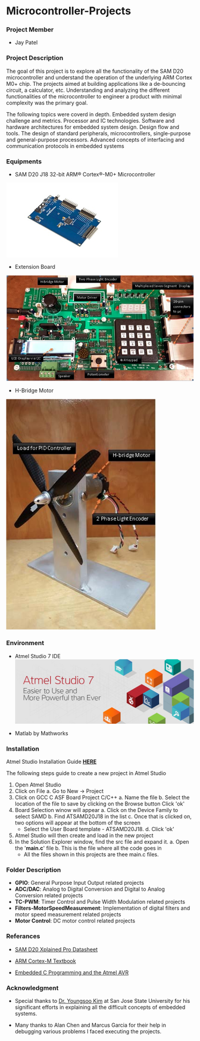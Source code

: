 # Microcontroller-Projects

### Project Member
- Jay Patel

### Project Description

The goal of this project is to explore all the functionality of the SAM D20 microcontroller and understand the operation of the underlying ARM Cortex M0+ chip. The projects aimed at building applications like a de-bouncing circuit, a calculator, etc. Understanding and analyzing the different functionalities of the microcontroller to engineer a product with minimal complexity was the primary goal. 

The following topics were coverd in depth.
Embedded system design challenge and metrics. Processor and IC technologies. Software and hardware architectures for embedded system design. Design flow and tools. The design of standard peripherals, microcontrollers, single-purpose and general-purpose processors. Advanced concepts of interfacing and communication protocols in embedded systems

### Equipments
- SAM D20 J18 32-bit ARM® Cortex®-M0+ Microcontroller 

![SAMD 20 J18 MCU](https://raw.githubusercontent.com/jbp261/Microcontroller-Projects/master/Images/ATSAMD20-XPRO.jpg "SAMD 20 J18 MCU")

- Extension Board

![Extension Board](https://raw.githubusercontent.com/jbp261/Microcontroller-Projects/master/Images/Extention_Board.png "Extension Board")


- H-Bridge Motor

![Motor Fan](https://raw.githubusercontent.com/jbp261/Microcontroller-Projects/master/Images/Load_Motor_Fan.png "Motor Fan")

### Environment
- Atmel Studio 7 IDE
![IDE](https://raw.githubusercontent.com/jbp261/Microcontroller-Projects/master/Images/AtmelStudio7.jpeg "IDE")

- Matlab by Mathworks

### Installation 

Atmel Studio Installation Guide [**HERE**](https://www.youtube.com/watch?v=q8ruiOJhNbk "**HERE**")

The following steps guide to create a new project in Atmel Studio

1. Open Atmel Studio
2. Click on File
	a. Go to New &rightarrow; Project
3. Click on GCC C ASF Board Project C/C++
	a. Name the file
	b. Select the location of the file to save by clicking on the Browse button
	Click 'ok'
4. Board Selection winow will appear
	a. Click on the Device Family to select SAMD
	b. Find ATSAMD20J18 in the list
	c. Once that is clicked on, two options will appear at the bottom of the screen
	- Select the User Board template - ATSAMD20J18.
	d. Click 'ok'
5. Atmel Studio will then create and load in the new project
6. In the Solution Explorer window, find the src file and expand it.
	a. Open the  '**main.c**' file
	b. This is the file where all the code goes in
	- All the files shown in this projects are thee main.c files.
### Folder Description 
- **GPIO**: General Purpose Input Output related projects
- **ADC/DAC**: Analog to Digital Conversion and Digital to Analog Conversion related projects
- **TC-PWM**: Timer Control and Pulse Width Modulation related projects
- **Filters-MotorSpeedMeasurement**: Implementation of digital filters and motor speed measurement related projects
- **Motor Control**: DC motor control related projects

### Referances

- [SAM D20 Xplained Pro Datasheet](http://ww1.microchip.com/downloads/en/DeviceDoc/Atmel-42102-SAMD20-Xplained-Pro_User-Guide.pdf "SAM D20 Xplained Pro Datasheet")

- [ARM Cortex-M Textbook](https://www.arm.com/resources/education/textbooks/efficient-embedded-systems-design-and-programming "Arm Cortex-M Textbook")

- [Embedded C Programming and the Atmel AVR](https://www.cengage.com/c/embedded-c-programming-and-the-atmel-avr-2e-barnett/9781418039592 "Embedded C Programming and the Atmel AVR")

### Acknowledgment
- Special thanks to [Dr. Youngsoo Kim](http://www.sjsu.edu/people/youngsoo.kim/ "Dr. Youngsoo Kim") at San Jose State University for his significant efforts in explaining all the difficult concepts of embedded systems.

- Many thanks to Alan Chen and Marcus Garcia for their help in debugging various problems I faced executing the projects. 
